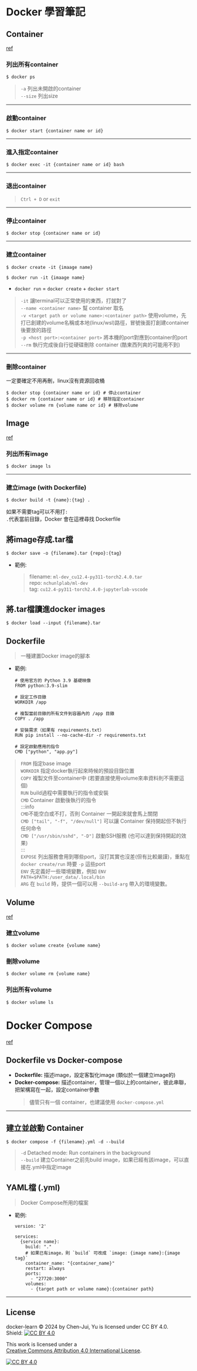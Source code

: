 # Docker 學習筆記
## Container
[ref](https://docs.docker.com/reference/cli/docker/container/)  
### 列出所有container
```shell=
$ docker ps
```
> `-a` 列出未開啟的container  
> `--size` 列出size  

---  

### 啟動container
```shell=
$ docker start {container name or id}
```

---

### 進入指定container
```shell=
$ docker exec -it {container name or id} bash
```

---

### 退出container
> `Ctrl + D` or `exit`  

---

### 停止container
```shell=
$ docker stop {container name or id}
```

---

### 建立container
```shell=
$ docker create -it {imaage name}
```
```shell=
$ docker run -it {imaage name}
```
* `docker run` = `docker create` + `docker start`

> `-it` 讓terminal可以正常使用的東西，打就對了  
> `--name <container name>` 幫 container 取名  
> `-v <target path or volume name>:<container path>` 使用volume，先打已創建的volume名稱或本地(linux/wsl)路徑，冒號後面打創建container後要放的路徑  
> `-p <host port>:<container port>` 將本機的port對應到container的port  
> `--rm` 執行完成後自行從硬碟刪除 container (酷東西列爽的可能用不到)  

---  

### 刪除container
一定要確定不用再刪，linux沒有資源回收桶  
```shell=
$ docker stop {container name or id} # 停止container  
$ docker rm {container name or id} # 移除指定container  
$ docker volume rm {volume name or id} # 移除volume  
```

## Image
[ref](https://docs.docker.com/reference/cli/docker/image/)  
### 列出所有image
```shell=
$ docker image ls
```

---  

### 建立image (with Dockerfile)
```shell=
$ docker build -t {name}:{tag} .  
```
如果不需要tag可以不用打`:`  
`.`代表當前目錄，Docker 會在這裡尋找 Dockerfile  

## 將image存成.tar檔
```shell=
$ docker save -o {filename}.tar {repo}:{tag}  
```
* 範例:
    > filename:  `ml-dev_cu12.4-py311-torch2.4.0.tar`  
    > repo: `nchunlplab/ml-dev`  
    > tag: `cu12.4-py311-torch2.4.0-jupyterlab-vscode`  

## 將.tar檔讀進docker images
```shell=
$ docker load --input {filename}.tar
```


## Dockerfile
> 一種建置Docker image的腳本  
* 範例:  
    ```Dockerfile=
    # 使用官方的 Python 3.9 基礎映像  
    FROM python:3.9-slim  
  
    # 設定工作目錄  
    WORKDIR /app  

    # 複製當前目錄的所有文件到容器內的 /app 目錄  
    COPY . /app  
  
    # 安裝需求（如果有 requirements.txt）  
    RUN pip install --no-cache-dir -r requirements.txt  
  
    # 設定啟動應用的指令
    CMD ["python", "app.py"]  
    ```
> `FROM` 指定base image  
> `WORKDIR` 指定docker執行起來時候的預設目錄位置  
> `COPY` 複製文件至container中 (若要直接使用volume來串資料則不需要這個)  
> `RUN` build過程中需要執行的指令或安裝  
> `CMD` Container 啟動後執行的指令  
> :::info  
> `CMD`不能空白或不打，否則 Container 一開起來就會馬上關閉  
> `CMD ["tail", "-f", "/dev/null"]` 可以讓 Container 保持開起但不執行任何命令  
> `CMD ["/usr/sbin/sshd", "-D"]` 啟動SSH服務 (也可以達到保持開起的效果)  
> :::  
> `EXPOSE` 列出服務會用到哪些port，沒打其實也沒差(但有比較嚴謹)，重點在 `docker create/run` 時要 `-p` 這些port  
> `ENV` 先定義好一些環境變數，例如 `ENV PATH=$PATH:/user_data/.local/bin`  
> `ARG` 在 `build` 時，提供一個可以用 `--build-arg` 帶入的環境變數。  


## Volume
[ref](https://docs.docker.com/engine/storage/volumes/)  
### 建立volume
```shell=
$ docker volume create {volume name}
```

### 刪除volume
```shell=
$ docker volume rm {volume name}
```

### 列出所有volume
```shell=
$ docker volume ls
```

# Docker Compose
[ref](https://docs.docker.com/compose/)  
## Dockerfile vs Docker-compose
* **Dockerfile:** 描述image，設定客製化image (類似於一個建立image的)  
* **Docker-compose:** 描述container，管理一個以上的container，彼此串聯，把架構寫在一起，設定container參數  
    > 儘管只有一個 container，也建議使用 `docker-compose.yml`  

---  

## 建立並啟動 Container
```shell=
$ docker compose -f {filename}.yml -d --build
```
> `-d` Detached mode: Run containers in the background  
> `--build` 建立Container之前先build image，如果已經有該image，可以直接在.yml中指定image  

##  YAML檔 (.yml)
> Docker Compose所用的檔案  
* 範例:  
    ```YAML=
    version: '2'

    services:
      {service name}:
        build: "."
        # 如果已有image，則 `build` 可改成 `image: {image name}:{image tag}`
        container_name: "{container_name}"
        restart: always
        ports:
          - "27720:3000"
        volumes:
          - {target path or volume name}:{container path}
    ```

---  

## License

docker-learn © 2024 by Chen-Jui, Yu is licensed under CC BY 4.0.  
Shield: [![CC BY 4.0][cc-by-shield]][cc-by]

This work is licensed under a  
[Creative Commons Attribution 4.0 International License][cc-by].

[![CC BY 4.0][cc-by-image]][cc-by]

[cc-by]: http://creativecommons.org/licenses/by/4.0/  
[cc-by-image]: https://i.creativecommons.org/l/by/4.0/88x31.png  
[cc-by-shield]: https://img.shields.io/badge/License-CC%20BY%204.0-lightgrey.svg



